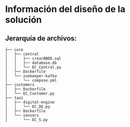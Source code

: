 # Información del diseño de la solución
## Jerarquía de archivos:
```
├── core
│   ├── central
│   │   ├── crearBBDD.sql
│   │   ├── database.db
│   │   └── EC_Central.py
│   ├── Dockerfile
│   └── zookeeper-kafka
│       └── compose.yml
├── customers
│   ├── Dockerfile
│   └── EC_Customer.py
├── taxi
│   ├── digital-engine
│   │   └── EC_DE.py
│   ├── Dockerfile
│   └── sensors
│       └── EC_S.py
```